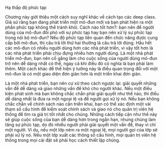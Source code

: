 Hạ thấp độ phức tạp

Chương này giới thiệu một cách suy nghĩ khác về cách tạo các deep class. Giả sử rằng bạn đang phát triển một mô-đun mới và bạn phát hiện ra một phần phức tạp không thể tránh khỏi. Cách nào tốt hơn?: bạn nên để người dùng của mô-đun đối phó với sự phức tạp hay bạn nên xử lý sự phức tạp trong nội bộ mô-đun? Nếu độ phức tạp liên quan đến chức năng được cung cấp bởi mô-đun, thì câu trả lời thứ hai thường là câu trả lời đúng. Hầu hết các mô-đun có nhiều người dùng hơn các nhà phát triển, vì vậy tốt hơn là các nhà phát triển phải chịu đựng nhiều hơn người dùng. Là một nhà phát triển mô-đun, bạn nên cố gắng làm cho cuộc sống của người dùng mô-đun trở nên dễ dàng nhất có thể, ngay cả khi điều đó có nghĩa là bạn phải làm thêm. Một cách khác để thể hiện ý tưởng này là điều quan trọng đối với một mô-đun là có một giao diện đơn giản hơn là một triển khai đơn giản.

Là một nhà phát triển, bạn nên cư xử theo cách ngược lại: giải quyết những vấn đề dễ dàng và giao những vấn đề khó cho người khác. Nếu một điều kiện phát sinh mà bạn không chắc chắn phải giải quyết như thế nào, thì điều dễ dàng nhất là đưa ra một ngoại lệ và để người gọi xử lý nó. Nếu bạn không chắc chắn về chính sách nào cần triển khai, bạn có thể xác định một vài tham số cấu hình để kiểm soát chính sách và giao nó cho quản trị viên hệ thống để tìm ra giá trị tốt nhất cho chúng. Những cách tiếp cận như thế này sẽ giúp cuộc sống của bạn dễ dàng hơn trong ngắn hạn, nhưng chúng làm tăng sự phức tạp, do đó nhiều người phải giải quyết một vấn đề, thay vì chỉ một người. Ví dụ, nếu một lớp ném ra một ngoại lệ, mọi người gọi của lớp sẽ phải xử lý nó. Nếu một lớp xuất các thông số cấu hình, mọi quản trị viên hệ thống trong mọi cài đặt sẽ phải học cách thiết lập chúng.